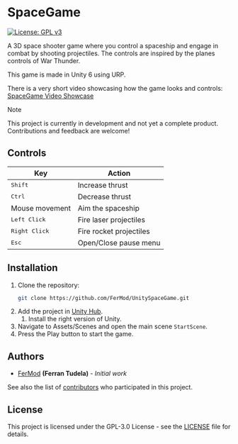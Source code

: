 # SpaceGame

[![License: GPL v3](https://img.shields.io/badge/License-GPLv3-blue.svg)](https://www.gnu.org/licenses/gpl-3.0)

A 3D space shooter game where you control a spaceship and engage in combat by shooting projectiles. The controls are inspired by the planes controls of War Thunder.

This game is made in Unity 6 using URP.

There is a very short video showcasing how the game looks and controls: [SpaceGame Video Showcase](https://youtu.be/mxj6AtJX-so?si=M20i_M47cugWKjuk)

> [!NOTE]
> This project is currently in development and not yet a complete product. Contributions and feedback are welcome!

## Controls

| Key                    | Action                  |
|------------------------|-------------------------|
| <kbd>Shift</kbd>       | Increase thrust         |
| <kbd>Ctrl</kbd>        | Decrease thrust         |
| Mouse movement         | Aim the spaceship       |
| <kbd>Left Click</kbd>  | Fire laser projectiles  |
| <kbd>Right Click</kbd> | Fire rocket projectiles |
| <kbd>Esc</kbd>         | Open/Close pause menu   |

## Installation

1. Clone the repository:
   ```bash
   git clone https://github.com/FerMod/UnitySpaceGame.git
   ```
2. Add the project in [Unity Hub](https://unity.com/download).
   1. Install the right version of Unity.
4. Navigate to Assets/Scenes and open the main scene `StartScene`.
5. Press the Play button to start the game.

## Authors

- [FerMod](https://github.com/FerMod) **(Ferran Tudela)** - *Initial work*

See also the list of [contributors](../../contributors) who participated in this project.

## License

This project is licensed under the GPL-3.0 License - see the [LICENSE](LICENSE) file for details.

